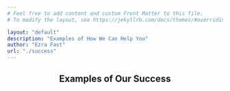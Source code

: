 ```yaml
---
# Feel free to add content and custom Front Matter to this file.
# To modify the layout, see https://jekyllrb.com/docs/themes/#overriding-theme-defaults

layout: "default"
description: "Examples of How We Can Help You"
author: "Ezra Fast"
url: "./success"
---
```


<div style="text-align: center;">
  <h2><strong>Examples of Our Success</strong></h2>
</div>

